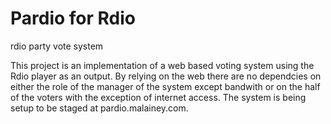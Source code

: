 Pardio for Rdio
==========

rdio party vote system

This project is an implementation of a web based voting system using the Rdio player as an output. By relying on the web there are no dependcies on either the role of the manager of the system except bandwith or on the half of the voters with the exception of internet access. The system is being setup to be staged at pardio.malainey.com. 
